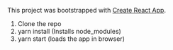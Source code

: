 This project was bootstrapped with [Create React App](https://github.com/facebook/create-react-app).

1. Clone the repo
2. yarn install (Installs node_modules)
3. yarn start (loads the app in browser)
